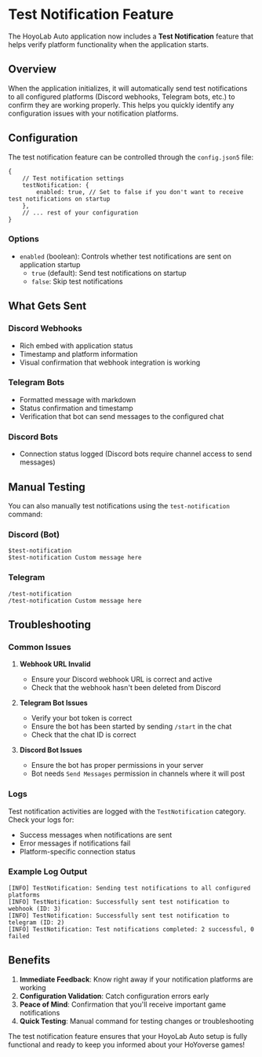 # Test Notification Feature

The HoyoLab Auto application now includes a **Test Notification** feature that helps verify platform functionality when the application starts.

## Overview

When the application initializes, it will automatically send test notifications to all configured platforms (Discord webhooks, Telegram bots, etc.) to confirm they are working properly. This helps you quickly identify any configuration issues with your notification platforms.

## Configuration

The test notification feature can be controlled through the `config.json5` file:

```json5
{
    // Test notification settings
    testNotification: {
        enabled: true, // Set to false if you don't want to receive test notifications on startup
    },
    // ... rest of your configuration
}
```

### Options

- `enabled` (boolean): Controls whether test notifications are sent on application startup
  - `true` (default): Send test notifications on startup
  - `false`: Skip test notifications

## What Gets Sent

### Discord Webhooks

- Rich embed with application status
- Timestamp and platform information
- Visual confirmation that webhook integration is working

### Telegram Bots

- Formatted message with markdown
- Status confirmation and timestamp
- Verification that bot can send messages to the configured chat

### Discord Bots

- Connection status logged (Discord bots require channel access to send messages)

## Manual Testing

You can also manually test notifications using the `test-notification` command:

### Discord (Bot)

```text
$test-notification
$test-notification Custom message here
```

### Telegram

```text
/test-notification
/test-notification Custom message here
```

## Troubleshooting

### Common Issues

1. **Webhook URL Invalid**
   - Ensure your Discord webhook URL is correct and active
   - Check that the webhook hasn't been deleted from Discord

2. **Telegram Bot Issues**
   - Verify your bot token is correct
   - Ensure the bot has been started by sending `/start` in the chat
   - Check that the chat ID is correct

3. **Discord Bot Issues**
   - Ensure the bot has proper permissions in your server
   - Bot needs `Send Messages` permission in channels where it will post

### Logs

Test notification activities are logged with the `TestNotification` category. Check your logs for:

- Success messages when notifications are sent
- Error messages if notifications fail
- Platform-specific connection status

### Example Log Output

```text
[INFO] TestNotification: Sending test notifications to all configured platforms
[INFO] TestNotification: Successfully sent test notification to webhook (ID: 3)
[INFO] TestNotification: Successfully sent test notification to telegram (ID: 2)
[INFO] TestNotification: Test notifications completed: 2 successful, 0 failed
```

## Benefits

1. **Immediate Feedback**: Know right away if your notification platforms are working
2. **Configuration Validation**: Catch configuration errors early
3. **Peace of Mind**: Confirmation that you'll receive important game notifications
4. **Quick Testing**: Manual command for testing changes or troubleshooting

The test notification feature ensures that your HoyoLab Auto setup is fully functional and ready to keep you informed about your HoYoverse games!
